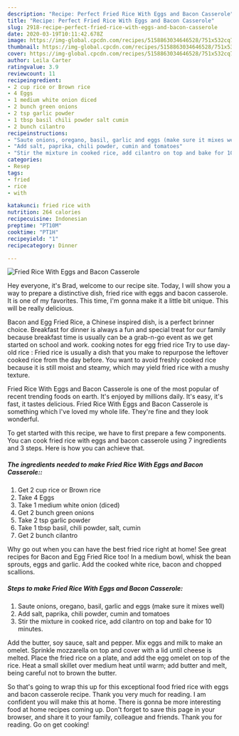 ```yaml
---
description: "Recipe: Perfect Fried Rice With Eggs and Bacon Casserole"
title: "Recipe: Perfect Fried Rice With Eggs and Bacon Casserole"
slug: 2918-recipe-perfect-fried-rice-with-eggs-and-bacon-casserole
date: 2020-03-19T10:11:42.678Z
image: https://img-global.cpcdn.com/recipes/5158863034646528/751x532cq70/fried-rice-with-eggs-and-bacon-casserole-recipe-main-photo.jpg
thumbnail: https://img-global.cpcdn.com/recipes/5158863034646528/751x532cq70/fried-rice-with-eggs-and-bacon-casserole-recipe-main-photo.jpg
cover: https://img-global.cpcdn.com/recipes/5158863034646528/751x532cq70/fried-rice-with-eggs-and-bacon-casserole-recipe-main-photo.jpg
author: Leila Carter
ratingvalue: 3.9
reviewcount: 11
recipeingredient:
- 2 cup rice or Brown rice
- 4 Eggs
- 1 medium white onion diced
- 2 bunch green onions
- 2 tsp garlic powder
- 1 tbsp basil chili powder salt cumin
- 2 bunch cilantro
recipeinstructions:
- "Saute onions, oregano, basil, garlic and eggs (make sure it mixes well)"
- "Add salt, paprika, chili powder, cumin and tomatoes"
- "Stir the mixture in cooked rice, add cilantro on top and bake for 10 minutes."
categories:
- Resep
tags:
- fried
- rice
- with

katakunci: fried rice with
nutrition: 264 calories
recipecuisine: Indonesian
preptime: "PT10M"
cooktime: "PT1H"
recipeyield: "1"
recipecategory: Dinner

---
```



![Fried Rice With Eggs and Bacon Casserole](https://img-global.cpcdn.com/recipes/5158863034646528/751x532cq70/fried-rice-with-eggs-and-bacon-casserole-recipe-main-photo.jpg)

Hey everyone, it's Brad, welcome to our recipe site. Today, I will show you a way to prepare a distinctive dish, fried rice with eggs and bacon casserole. It is one of my favorites. This time, I'm gonna make it a little bit unique. This will be really delicious.

Bacon and Egg Fried Rice, a Chinese inspired dish, is a perfect brinner choice. Breakfast for dinner is always a fun and special treat for our family because breakfast time is usually can be a grab-n-go event as we get started on school and work. cooking notes for egg fried rice Try to use day-old rice : Fried rice is usually a dish that you make to repurpose the leftover cooked rice from the day before. You want to avoid freshly cooked rice because it is still moist and steamy, which may yield fried rice with a mushy texture.

Fried Rice With Eggs and Bacon Casserole is one of the most popular of recent trending foods on earth. It's enjoyed by millions daily. It's easy, it's fast, it tastes delicious. Fried Rice With Eggs and Bacon Casserole is something which I've loved my whole life. They're fine and they look wonderful.


To get started with this recipe, we have to first prepare a few components. You can cook fried rice with eggs and bacon casserole using 7 ingredients and 3 steps. Here is how you can achieve that.

##### The ingredients needed to make Fried Rice With Eggs and Bacon Casserole::

1. Get 2 cup rice or Brown rice
1. Take 4 Eggs
1. Take 1 medium white onion (diced)
1. Get 2 bunch green onions
1. Take 2 tsp garlic powder
1. Take 1 tbsp basil, chili powder, salt, cumin
1. Get 2 bunch cilantro


Why go out when you can have the best fried rice right at home! See great recipes for Bacon and Egg Fried Rice too! In a medium bowl, whisk the bean sprouts, eggs and garlic. Add the cooked white rice, bacon and chopped scallions. 

##### Steps to make Fried Rice With Eggs and Bacon Casserole:

1. Saute onions, oregano, basil, garlic and eggs (make sure it mixes well)
1. Add salt, paprika, chili powder, cumin and tomatoes
1. Stir the mixture in cooked rice, add cilantro on top and bake for 10 minutes.


Add the butter, soy sauce, salt and pepper. Mix eggs and milk to make an omelet. Sprinkle mozzarella on top and cover with a lid until cheese is melted. Place the fried rice on a plate, and add the egg omelet on top of the rice. Heat a small skillet over medium heat until warm; add butter and melt, being careful not to brown the butter. 

So that's going to wrap this up for this exceptional food fried rice with eggs and bacon casserole recipe. Thank you very much for reading. I am confident you will make this at home. There is gonna be more interesting food at home recipes coming up. Don't forget to save this page in your browser, and share it to your family, colleague and friends. Thank you for reading. Go on get cooking!
